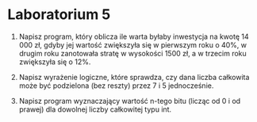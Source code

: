 # Laboratorium 5
1. Napisz program, który oblicza ile warta byłaby inwestycja na kwotę 14 000 zł, gdyby jej wartość zwiększyła się w pierwszym roku o 40%, w drugim roku zanotowała stratę w wysokości 1500 zł, a w trzecim roku zwiększyła się o 12%.

2. Napisz wyrażenie logiczne, które sprawdza, czy dana liczba całkowita może być podzielona (bez reszty) przez 7 i 5 jednocześnie.

3. Napisz program wyznaczający wartość n-tego bitu (licząc od 0 i od prawej) dla dowolnej liczby całkowitej typu int.
